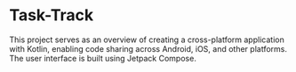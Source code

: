 # Task-Track
This project serves as an overview of creating a cross-platform application with Kotlin, enabling code sharing across Android, iOS, and other platforms. The user interface is built using Jetpack Compose.

